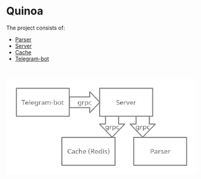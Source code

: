 # Quinoa

The project consists of:<br>
+ [Parser](https://github.com/s-vvardenfell/QuinoaParser)
+ [Server](https://github.com/s-vvardenfell/QuinoaServer)
+ [Cache](https://github.com/s-vvardenfell/QuinoaCache)
+ [Telegram-bot](https://github.com/s-vvardenfell/QuinoaTgBot)
<br>

![Alt-текст](https://github.com/s-vvardenfell/Quinoa/blob/main/src/img.jpg)
